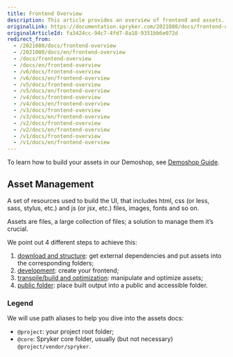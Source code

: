 ```yaml
---
title: Frontend Overview
description: This article provides an overview of frontend and assets.
originalLink: https://documentation.spryker.com/2021080/docs/frontend-overview
originalArticleId: fa3424cc-94c7-4fd7-8a18-9351bb6e072d
redirect_from:
  - /2021080/docs/frontend-overview
  - /2021080/docs/en/frontend-overview
  - /docs/frontend-overview
  - /docs/en/frontend-overview
  - /v6/docs/frontend-overview
  - /v6/docs/en/frontend-overview
  - /v5/docs/frontend-overview
  - /v5/docs/en/frontend-overview
  - /v4/docs/frontend-overview
  - /v4/docs/en/frontend-overview
  - /v3/docs/frontend-overview
  - /v3/docs/en/frontend-overview
  - /v2/docs/frontend-overview
  - /v2/docs/en/frontend-overview
  - /v1/docs/frontend-overview
  - /v1/docs/en/frontend-overview
---
```


To learn how to build your assets in our Demoshop, see [Demoshop Guide](/docs/scos/dev/front-end-development/legacy-demoshop/{{page.version}}/demoshop-guide.html).

## Asset Management
A set of resources used to build the UI, that includes html, css (or less, sass, stylus, etc.) and js (or jsx, etc.) files, images, fonts and so on.

Assets are files, a large collection of files; a solution to manage them it’s crucial.

We point out 4 different steps to achieve this:

1. [download and structure](/docs/scos/dev/front-end-development/legacy-demoshop/{{page.version}}/download-and-structure.html): get external dependencies and put assets into the corresponding folders;
2. [development](/docs/scos/dev/sdk/{{site.version}}/development.html): create your frontend;
3. [transpile/build and optimization](/docs/scos/dev/front-end-development/legacy-demoshop/{{page.version}}/build-and-optimization.html): manipulate and optimize assets;
4. [public folder](/docs/scos/dev/front-end-development/legacy-demoshop/{{page.version}}/public-folder.html): place built output into a public and accessible folder.

### Legend
We will use path aliases to help you dive into the assets docs:

* `@project`: your project root folder;
* `@core`: Spryker core folder, usually (but not necessary) `@project/vendor/spryker`.
